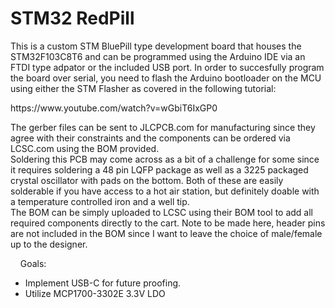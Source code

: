 # STM32 RedPill

</p>This is a custom STM BluePill type development board that houses the STM32F103C8T6 and can be programmed using the Arduino IDE via an FTDI type adpator or the included USB port. In order to succesfully program the board over serial, you need to flash the Arduino bootloader on the MCU using either the STM Flasher as covered in the following tutorial:</p>
https://www.youtube.com/watch?v=wGbiT6IxGP0<br>

</p>The gerber files can be sent to JLCPCB.com for manufacturing since they agree with their constraints and the components can be ordered via LCSC.com using the BOM provided.<br>
Soldering this PCB may come across as a bit of a challenge for some since it requires soldering a 48 pin LQFP package as well as a 3225 packaged crystal oscillator with pads on the bottom. Both of these are easily solderable if you have access to a hot air station, but definitely doable with a temperature controlled iron and a well tip.<br>
The BOM can be simply uploaded to LCSC using their BOM tool to add all required components directly to the cart. Note to be made here, header pins are not included in the BOM since I want to leave the choice of male/female up to the designer.</p>
&nbsp;&nbsp;&nbsp;&nbsp;Goals:
 <il>   

- Implement USB-C for future proofing.
- Utilize MCP1700-3302E 3.3V LDO
 <il>
 